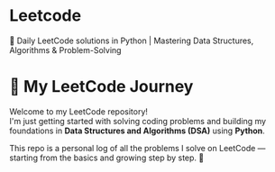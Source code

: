 # Leetcode
🚀 Daily LeetCode solutions in Python | Mastering Data Structures, Algorithms &amp; Problem-Solving

# 🌱 My LeetCode Journey

Welcome to my LeetCode repository!  
I'm just getting started with solving coding problems and building my foundations in **Data Structures and Algorithms (DSA)** using **Python**.

This repo is a personal log of all the problems I solve on LeetCode — starting from the basics and growing step by step. 💪






